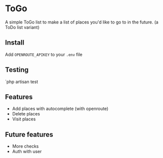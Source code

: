 # ToGo

A simple ToGo list to make a list of places you'd like to go to in the future. (a ToDo list variant)

## Install

Add `OPENROUTE_APIKEY` to your `.env` file

## Testing

  `php artisan test

## Features

- Add places with autocomplete (with openroute)
- Delete places
- Visit places

## Future features

- More checks
- Auth with user


